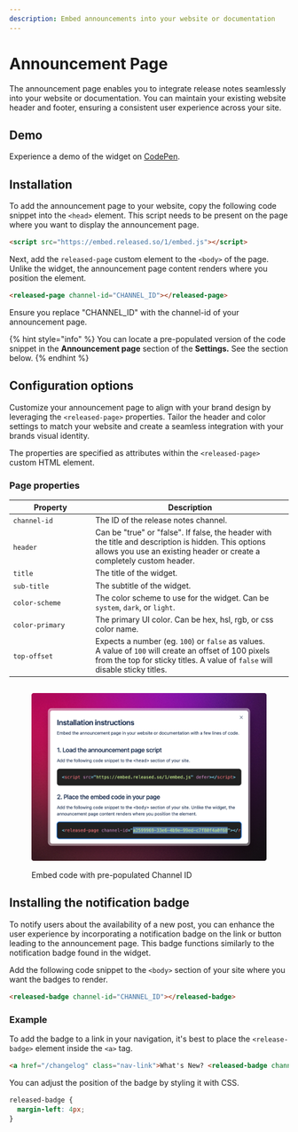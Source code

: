```yaml
---
description: Embed announcements into your website or documentation
---
```


# Announcement Page

The announcement page enables you to integrate release notes seamlessly into your website or documentation. You can maintain your existing website header and footer, ensuring a consistent user experience across your site.&#x20;

## Demo

Experience a demo of the widget on [CodePen](https://codepen.io/released/pen/WNaaMNx).

## Installation

To add the announcement page to your website, copy the following code snippet into the `<head>` element. This script needs to be present on the page where you want to display the announcement page.&#x20;

```html
<script src="https://embed.released.so/1/embed.js"></script>
```

Next, add the `released-page` custom element to the `<body>` of the page. Unlike the widget, the announcement page content renders where you position the element.&#x20;

```html
<released-page channel-id="CHANNEL_ID"></released-page>
```

Ensure you replace "CHANNEL\_ID" with the channel-id of your announcement page. &#x20;

{% hint style="info" %}
You can locate a pre-populated version of the code snippet in the **Announcement page** section of the **Settings.** See the section below.
{% endhint %}

## Configuration options

Customize your announcement page to align with your brand design by leveraging the `<released-page>` properties. Tailor the header and color settings to match your website and create a seamless integration with your brands visual identity.

The properties are specified as attributes within the `<released-page>` custom HTML element.

### Page properties

<table data-full-width="false"><thead><tr><th width="204">Property</th><th width="588">Description</th></tr></thead><tbody><tr><td><code>channel-id</code></td><td>The ID of the release notes channel.</td></tr><tr><td><code>header</code></td><td>Can be "true" or "false". If false, the header with the title and description is hidden. This options allows you use an existing header or create a completely custom header. </td></tr><tr><td><code>title</code></td><td>The title of the widget.</td></tr><tr><td><code>sub-title</code></td><td>The subtitle of the widget.</td></tr><tr><td><code>color-scheme</code></td><td>The color scheme to use for the widget. Can be <code>system</code>, <code>dark</code>, or <code>light</code>.</td></tr><tr><td><code>color-primary</code></td><td>The primary UI color. Can be hex, hsl, rgb, or css color name.</td></tr><tr><td><code>top-offset</code></td><td>Expects a number (eg. <code>100</code>) or <code>false</code> as values. <br>A value of <code>100</code> will create an offset of 100 pixels from the top for sticky titles. A value of <code>false</code> will disable sticky titles.</td></tr></tbody></table>

##

<figure><img src="../../.gitbook/assets/Page Channel ID.png" alt=""><figcaption><p>Embed code with pre-populated Channel ID</p></figcaption></figure>

## Installing the notification badge

To notify users about the availability of a new post, you can enhance the user experience by incorporating a notification badge on the link or button leading to the announcement page. This badge functions similarly to the notification badge found in the widget.

Add the following code snippet to the `<body>` section of your site where you want the badges to render.

```html
<released-badge channel-id="CHANNEL_ID"></released-badge>
```

### Example

To add the badge to a link in your navigation, it's best to place the `<release-badge>` element inside the `<a>` tag.&#x20;

```html
<a href="/changelog" class="nav-link">What's New? <released-badge channel-id="CHANNEL_ID"></released-badge></a>
```

You can adjust the position of the badge by styling it with CSS.&#x20;

```css
released-badge {
  margin-left: 4px;
}
```

